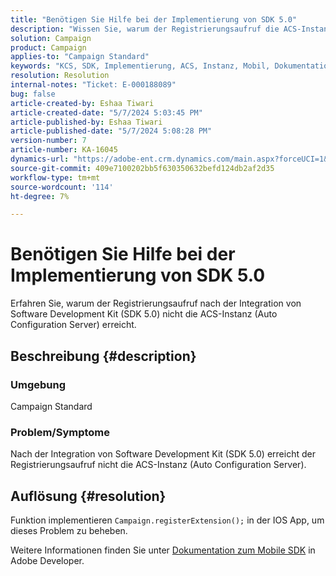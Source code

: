 ```yaml
---
title: "Benötigen Sie Hilfe bei der Implementierung von SDK 5.0"
description: "Wissen Sie, warum der Registrierungsaufruf die ACS-Instanz auch nach der SDK 5.0-Integration nicht erreicht."
solution: Campaign
product: Campaign
applies-to: "Campaign Standard"
keywords: "KCS, SDK, Implementierung, ACS, Instanz, Mobil, Dokumentation, IOS-App, Konfiguration, Registrierung"
resolution: Resolution
internal-notes: "Ticket: E-000188089"
bug: false
article-created-by: Eshaa Tiwari
article-created-date: "5/7/2024 5:03:45 PM"
article-published-by: Eshaa Tiwari
article-published-date: "5/7/2024 5:08:28 PM"
version-number: 7
article-number: KA-16045
dynamics-url: "https://adobe-ent.crm.dynamics.com/main.aspx?forceUCI=1&pagetype=entityrecord&etn=knowledgearticle&id=3919cbc0-930c-ef11-9f8a-6045bd006793"
source-git-commit: 409e7100202bb5f630350632befd124db2af2d35
workflow-type: tm+mt
source-wordcount: '114'
ht-degree: 7%

---
```


# Benötigen Sie Hilfe bei der Implementierung von SDK 5.0


Erfahren Sie, warum der Registrierungsaufruf nach der Integration von Software Development Kit (SDK 5.0) nicht die ACS-Instanz (Auto Configuration Server) erreicht.

## Beschreibung {#description}


### <b>Umgebung</b>

Campaign Standard

### <b>Problem/Symptome</b>

Nach der Integration von Software Development Kit (SDK 5.0) erreicht der Registrierungsaufruf nicht die ACS-Instanz (Auto Configuration Server).


## Auflösung {#resolution}


Funktion implementieren `Campaign.registerExtension();` in der IOS App, um dieses Problem zu beheben.

Weitere Informationen finden Sie unter [Dokumentation zum Mobile SDK](https://developer.adobe.com/client-sdks/documentation/) in Adobe Developer.

